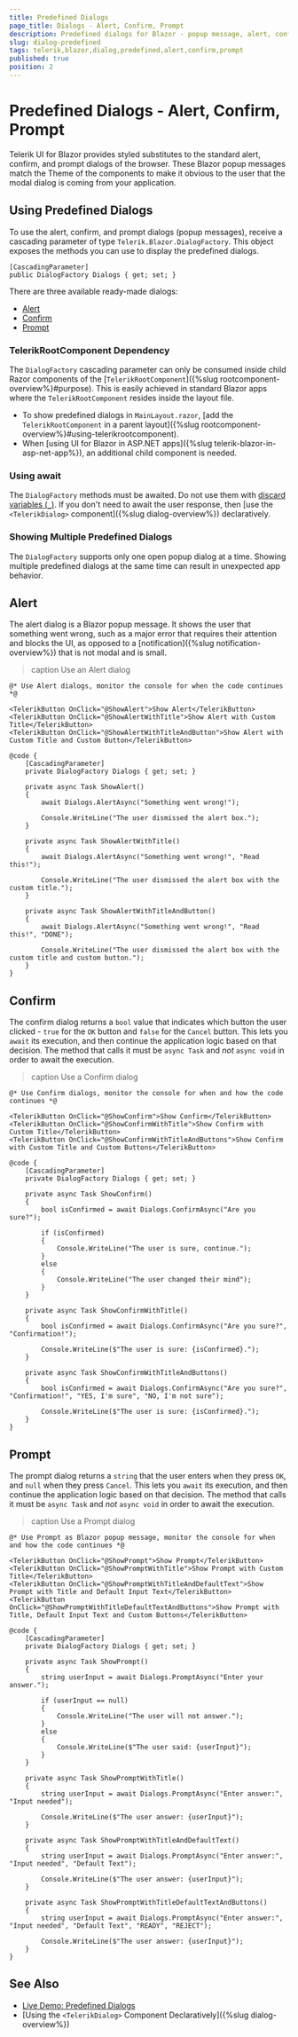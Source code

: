 ```yaml
---
title: Predefined Dialogs
page_title: Dialogs - Alert, Confirm, Prompt
description: Predefined dialogs for Blazor - popup message, alert, confirm, and prompt. Explore the Telerik UI documentation.
slug: dialog-predefined
tags: telerik,blazor,dialog,predefined,alert,confirm,prompt
published: true
position: 2
---
```


# Predefined Dialogs - Alert, Confirm, Prompt

Telerik UI for Blazor provides styled substitutes to the standard alert, confirm, and prompt dialogs of the browser. These Blazor popup messages match the Theme of the components to make it obvious to the user that the modal dialog is coming from your application.


## Using Predefined Dialogs

To use the alert, confirm, and prompt dialogs (popup messages), receive a cascading parameter of type `Telerik.Blazor.DialogFactory`. This object exposes the methods you can use to display the predefined dialogs.

<div class="skip-repl"></div>

````CSHTML
[CascadingParameter]
public DialogFactory Dialogs { get; set; }
````

There are three available ready-made dialogs:

* [Alert](#alert)
* [Confirm](#confirm)
* [Prompt](#prompt)

### TelerikRootComponent Dependency

The `DialogFactory` cascading parameter can only be consumed inside child Razor components of the [`TelerikRootComponent`]({%slug rootcomponent-overview%}#purpose). This is easily achieved in standard Blazor apps where the `TelerikRootComponent` resides inside the layout file.

* To show predefined dialogs in `MainLayout.razor`, [add the `TelerikRootComponent` in a parent layout]({%slug rootcomponent-overview%}#using-telerikrootcomponent).
* When [using UI for Blazor in ASP.NET apps]({%slug telerik-blazor-in-asp-net-app%}), an additional child component is needed.

### Using await

The `DialogFactory` methods must be awaited. Do not use them with [discard variables (`_`)](https://learn.microsoft.com/en-us/dotnet/csharp/fundamentals/functional/discards). If you don't need to await the user response, then [use the `<TelerikDialog>` component]({%slug dialog-overview%}) declaratively. 

### Showing Multiple Predefined Dialogs

The `DialogFactory` supports only one open popup dialog at a time. Showing multiple predefined dialogs at the same time can result in unexpected app behavior.


## Alert

The alert dialog is a Blazor popup message. It shows the user that something went wrong, such as a major error that requires their attention and blocks the UI, as opposed to a [notification]({%slug notification-overview%}) that is not modal and is small.

>caption Use an Alert dialog

````CSHTML
@* Use Alert dialogs, monitor the console for when the code continues *@

<TelerikButton OnClick="@ShowAlert">Show Alert</TelerikButton>
<TelerikButton OnClick="@ShowAlertWithTitle">Show Alert with Custom Title</TelerikButton>
<TelerikButton OnClick="@ShowAlertWithTitleAndButton">Show Alert with Custom Title and Custom Button</TelerikButton>

@code {
    [CascadingParameter]
    private DialogFactory Dialogs { get; set; }

    private async Task ShowAlert()
    {
        await Dialogs.AlertAsync("Something went wrong!");

        Console.WriteLine("The user dismissed the alert box.");
    }

    private async Task ShowAlertWithTitle()
    {
        await Dialogs.AlertAsync("Something went wrong!", "Read this!");

        Console.WriteLine("The user dismissed the alert box with the custom title.");
    }
    
    private async Task ShowAlertWithTitleAndButton()
    {
        await Dialogs.AlertAsync("Something went wrong!", "Read this!", "DONE");

        Console.WriteLine("The user dismissed the alert box with the custom title and custom button.");
    }
}
````


## Confirm

The confirm dialog returns a `bool` value that indicates which button the user clicked - `true` for the `OK` button and `false` for the `Cancel` button. This lets you `await` its execution, and then continue the application logic based on that decision. The method that calls it must be `async Task` and *not* `async void` in order to await the execution.

>caption Use a Confirm dialog

````CSHTML
@* Use Confirm dialogs, monitor the console for when and how the code continues *@

<TelerikButton OnClick="@ShowConfirm">Show Confirm</TelerikButton>
<TelerikButton OnClick="@ShowConfirmWithTitle">Show Confirm with Custom Title</TelerikButton>
<TelerikButton OnClick="@ShowConfirmWithTitleAndButtons">Show Confirm with Custom Title and Custom Buttons</TelerikButton>

@code {
    [CascadingParameter]
    private DialogFactory Dialogs { get; set; }

    private async Task ShowConfirm()
    {
        bool isConfirmed = await Dialogs.ConfirmAsync("Are you sure?");

        if (isConfirmed)
        {
            Console.WriteLine("The user is sure, continue.");
        }
        else
        {
            Console.WriteLine("The user changed their mind");
        }
    }

    private async Task ShowConfirmWithTitle()
    {
        bool isConfirmed = await Dialogs.ConfirmAsync("Are you sure?", "Confirmation!");

        Console.WriteLine($"The user is sure: {isConfirmed}.");
    }
    
    private async Task ShowConfirmWithTitleAndButtons()
    {
        bool isConfirmed = await Dialogs.ConfirmAsync("Are you sure?", "Confirmation!", "YES, I'm sure", "NO, I'm not sure");

        Console.WriteLine($"The user is sure: {isConfirmed}.");
    }
}
````


## Prompt

The prompt dialog returns a `string` that the user enters when they press `OK`, and `null` when they press `Cancel`. This lets you `await` its execution, and then continue the application logic based on that decision. The method that calls it must be `async Task` and *not* `async void` in order to await the execution.

>caption Use a Prompt dialog

````CSHTML
@* Use Prompt as Blazor popup message, monitor the console for when and how the code continues *@

<TelerikButton OnClick="@ShowPrompt">Show Prompt</TelerikButton>
<TelerikButton OnClick="@ShowPromptWithTitle">Show Prompt with Custom Title</TelerikButton>
<TelerikButton OnClick="@ShowPromptWithTitleAndDefaultText">Show Prompt with Title and Default Input Text</TelerikButton>
<TelerikButton OnClick="@ShowPromptWithTitleDefaultTextAndButtons">Show Prompt with Title, Default Input Text and Custom Buttons</TelerikButton>

@code {
    [CascadingParameter]
    private DialogFactory Dialogs { get; set; }

    private async Task ShowPrompt()
    {
        string userInput = await Dialogs.PromptAsync("Enter your answer.");

        if (userInput == null)
        {
            Console.WriteLine("The user will not answer.");
        }
        else
        {
            Console.WriteLine($"The user said: {userInput}");
        }
    }

    private async Task ShowPromptWithTitle()
    {
        string userInput = await Dialogs.PromptAsync("Enter answer:", "Input needed");

        Console.WriteLine($"The user answer: {userInput}");
    }

    private async Task ShowPromptWithTitleAndDefaultText()
    {
        string userInput = await Dialogs.PromptAsync("Enter answer:", "Input needed", "Default Text");

        Console.WriteLine($"The user answer: {userInput}");
    }
    
    private async Task ShowPromptWithTitleDefaultTextAndButtons()
    {
        string userInput = await Dialogs.PromptAsync("Enter answer:", "Input needed", "Default Text", "READY", "REJECT");

        Console.WriteLine($"The user answer: {userInput}");
    }
}
````


## See Also

* [Live Demo: Predefined Dialogs](https://demos.telerik.com/blazor-ui/dialog/predefined-dialogs)
* [Using the `<TelerikDialog>` Component Declaratively]({%slug dialog-overview%})
